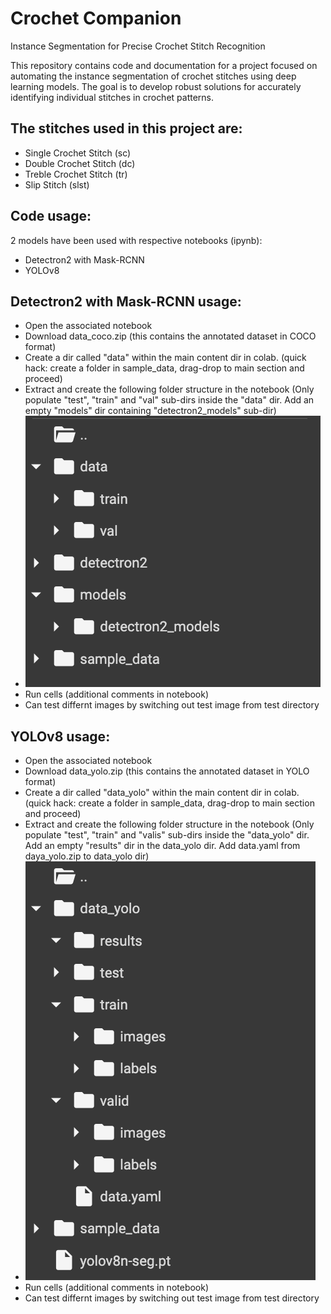 # Crochet Companion
Instance Segmentation for Precise Crochet Stitch Recognition

This repository contains code and documentation for a project focused on automating the instance segmentation of crochet stitches using deep learning models. The goal is to develop robust solutions for accurately identifying individual stitches in crochet patterns. 

## The stitches used in this project are:
- Single Crochet Stitch (sc)
- Double Crochet Stitch (dc)
- Treble Crochet Stitch (tr)
- Slip Stitch (slst)

## Code usage:
2 models have been used with respective notebooks (ipynb):
- Detectron2 with Mask-RCNN
- YOLOv8


## Detectron2 with Mask-RCNN usage:
- Open the associated notebook
- Download data_coco.zip (this contains the annotated dataset in COCO format)
- Create a dir called "data" within the main content dir in colab. (quick hack: create a folder in sample_data, drag-drop to main section and proceed)
- Extract and create the following folder structure in the notebook (Only populate "test", "train" and "val" sub-dirs inside the "data" dir. Add an empty "models" dir containing "detectron2_models" sub-dir)
- ![Detectron2 File Structure](/detectron2_file_struct.png)
- Run cells (additional comments in notebook)
- Can test differnt images by switching out test image from test directory



## YOLOv8 usage:
- Open the associated notebook
- Download data_yolo.zip (this contains the annotated dataset in YOLO format)
- Create a dir called "data_yolo" within the main content dir in colab. (quick hack: create a folder in sample_data, drag-drop to main section and proceed)
- Extract and create the following folder structure in the notebook (Only populate "test", "train" and "valis" sub-dirs inside the "data_yolo" dir. Add an empty "results" dir in the data_yolo dir. Add data.yaml from daya_yolo.zip to data_yolo dir)
- ![YOLOv8 File Structure](/yolov8_file_struct.png)
- Run cells (additional comments in notebook)
- Can test differnt images by switching out test image from test directory
